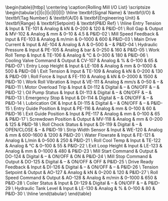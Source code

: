 \begin{table}[htbp]
\centering
\caption{Rolling Mill I/O List}
\scriptsize
\begin{tabular}{|l|c|l|c|l|l|l|l|}
\hline
\textbf{Signal Name} & \textbf{I/O} & \textbf{Tag Number} & \textbf{A/D} & \textbf{Engineering Unit} & \textbf{Range} & \textbf{Setpoint} & \textbf{P\&ID Ref} \\
\hline
Entry Tension         & Input  & TE-101  & Analog  & kN       & 0–200       & 120     & P\&ID-01 \\
Roll Gap              & Output & MV-102  & Analog  & mm       & 0–10        & 4.5     & P\&ID-02 \\
Mill Speed Feedback   & Input  & FE-103  & Analog  & m/min    & 0–1000      & 600     & P\&ID-03 \\
Main Drive Current    & Input  & AE-104  & Analog  & A        & 0–500       & –       & P\&ID-04 \\
Hydraulic Pressure    & Input  & PE-105  & Analog  & bar      & 0–250       & 160     & P\&ID-05 \\
Work Roll Temp        & Input  & TE-106  & Analog  & °C       & 0–300       & 180     & P\&ID-06 \\
Cooling Valve Command & Output & CV-107  & Analog  & \%       & 0–100       & 65      & P\&ID-07 \\
Entry Loop Height     & Input  & LE-108  & Analog  & mm       & 0–1000      & 500     & P\&ID-08 \\
Exit Tension          & Input  & TE-109  & Analog  & kN       & 0–200       & 130     & P\&ID-09 \\
Roll Force            & Input  & FE-110  & Analog  & kN       & 0–2000      & 1500    & P\&ID-10 \\
Work Roll Vibration   & Input  & VE-111  & Analog  & mm/s     & 0–50        & –       & P\&ID-11 \\
Motor Overload Trip   & Input  & DI-112  & Digital & –        & ON/OFF      & –       & P\&ID-12 \\
Oil Pump Status       & Input  & DI-113  & Digital & –        & ON/OFF      & –       & P\&ID-13 \\
Emergency Stop        & Input  & DI-114  & Digital & –        & ON/OFF      & –       & P\&ID-14 \\
Lubrication OK        & Input  & DI-115  & Digital & –        & ON/OFF      & –       & P\&ID-15 \\
Entry Guide Position  & Input  & PE-116  & Analog  & mm       & 0–100       & 60      & P\&ID-16 \\
Exit Guide Position   & Input  & PE-117  & Analog  & mm       & 0–100       & 65      & P\&ID-17 \\
Screwdown Position    & Output & MV-118  & Analog  & mm       & 0–200       & 125     & P\&ID-18 \\
Roll Chock Status     & Input  & DI-119  & Digital & –        & OPEN/CLOSE  & –       & P\&ID-19 \\
Strip Width Sensor    & Input  & WE-120  & Analog  & mm       & 600–1600    & 1200    & P\&ID-20 \\
Water Flowrate        & Input  & FE-121  & Analog  & L/min    & 0–500       & 250     & P\&ID-21 \\
Roll Cool Temp        & Input  & TE-122  & Analog  & °C       & 0–100       & 55      & P\&ID-22 \\
Exit Loop Height      & Input  & LE-123  & Analog  & mm       & 0–1000      & 480     & P\&ID-23 \\
Mill Start Command    & Output & DO-124  & Digital & –        & ON/OFF      & ON      & P\&ID-24 \\
Mill Stop Command     & Output & DO-125  & Digital & –        & ON/OFF      & OFF     & P\&ID-25 \\
Drive Ready Feedback  & Input  & DI-126  & Digital & –        & ON/OFF      & –       & P\&ID-26 \\
Tension Setpoint      & Output & AO-127  & Analog  & kN       & 0–200       & 120     & P\&ID-27 \\
Roll Speed Command    & Output & AO-128  & Analog  & m/min    & 0–1000      & 650     & P\&ID-28 \\
Coiler Status         & Input  & DI-129  & Digital & –        & ON/OFF      & –       & P\&ID-29 \\
Hydraulic Tank Level  & Input  & LE-130  & Analog  & \%       & 0–100       & 80      & P\&ID-30 \\
\hline
\end{tabular}
\end{table}
